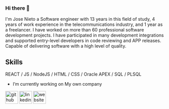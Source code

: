 ### Hi there 👋

I'm Jose Nieto a Software engineer with 13 years in this field of study, 4 years of work experience in the telecommunications industry, and 1 year as a freelancer. I have worked on more than 60 professional software development projects. I have participated in many development integrations and supported entry-level developers in code reviewing and APP releases. Capable of delivering software with a high level of quality.

## Skills
REACT / JS / NodeJS / HTML / CSS / Oracle APEX / SQL / PLSQL  

-  I’m currently working on My own company 


[<img src='https://cdn.jsdelivr.net/npm/simple-icons@3.0.1/icons/github.svg' alt='github' height='40'>](https://github.com/nietojose10)  [<img src='https://cdn.jsdelivr.net/npm/simple-icons@3.0.1/icons/linkedin.svg' alt='linkedin' height='40'>](https://www.linkedin.com/in/nietojose10/)  [<img src='https://cdn.jsdelivr.net/npm/simple-icons@3.0.1/icons/icloud.svg' alt='website' height='40'>](www.nietojose.com)  

